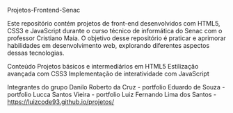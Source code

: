 Projetos-Frontend-Senac

Este repositório contém projetos de front-end desenvolvidos com HTML5, CSS3 e JavaScript durante o curso técnico de informática do Senac com o professor Cristiano Maia. 
O objetivo desse repositório é praticar e aprimorar habilidades em desenvolvimento web, explorando diferentes aspectos dessas tecnologias.

Conteúdo
Projetos básicos e intermediários em HTML5
Estilização avançada com CSS3
Implementação de interatividade com JavaScript

Integrantes do grupo
Danilo Roberto da Cruz  - portfolio
Eduardo de Souza  - portfolio
Lucca Santos Vieira - portfolio
Luiz Fernando Lima dos Santos - https://luizcode93.github.io/projetos/



